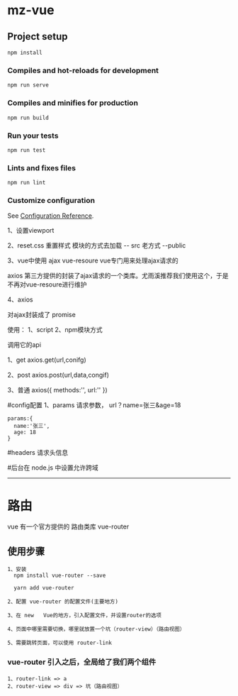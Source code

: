 # mz-vue

## Project setup
```
npm install
```

### Compiles and hot-reloads for development
```
npm run serve
```

### Compiles and minifies for production
```
npm run build
```

### Run your tests
```
npm run test
```

### Lints and fixes files
```
npm run lint
```

### Customize configuration
See [Configuration Reference](https://cli.vuejs.org/config/).



1、设置viewport

2、reset.css 重置样式
    模块的方式去加载 -- src
    老方式              --public

3、vue中使用 ajax
  vue-resoure  vue专门用来处理ajax请求的

  axios      第三方提供的封装了ajax请求的一个类库。尤雨溪推荐我们使用这个，于是不再对vue-resoure进行维护

4、axios

  对ajax封装成了 promise

  使用：
    1、script
    2、npm模块方式

  调用它的api


  1、get
    axios.get(url,conifg)

  2、post
    axios.post(url,data,congif)

  3、普通
    axios({
      methods:'',
      url:''
    })


  #config配置
    1、params   请求参数，  url？name=张三&age=18

    params:{
      name:'张三',
      age: 18
    }

  #headers   请求头信息

  #后台在 node.js 中设置允许跨域



--------------------------


# 路由
  vue 有一个官方提供的 路由类库 vue-router

  ## 使用步骤
    1、安装
      npm install vue-router --save

      yarn add vue-router

    2、配置 vue-router 的配置文件(主要地方)

    3、在 new   Vue的地方，引入配置文件，并设置router的选项

    4、页面中哪里需要切换，哪里就放置一个坑（router-view）（路由视图）

    5、需要跳转页面，可以使用 router-link

  ### vue-router 引入之后，全局给了我们两个组件
    1、router-link => a
    2、router-view => div => 坑（路由视图）
